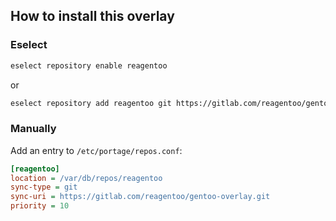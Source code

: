 How to install this overlay
----------------------------

### Eselect
```sh
eselect repository enable reagentoo
```
or
```sh
eselect repository add reagentoo git https://gitlab.com/reagentoo/gentoo-overlay.git
```

### Manually
Add an entry to `/etc/portage/repos.conf`:
```ini
[reagentoo]
location = /var/db/repos/reagentoo
sync-type = git
sync-uri = https://gitlab.com/reagentoo/gentoo-overlay.git
priority = 10
```
